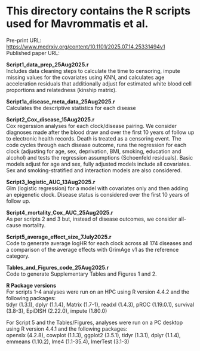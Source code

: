 <h1>This directory contains the R scripts used for Mavrommatis et al. </h1>
 
 Pre-print URL: https://www.medrxiv.org/content/10.1101/2025.07.14.25331494v1 <br>
 Published paper URL: 

**Script1_data_prep_25Aug2025.r** <br>
Includes data cleaning steps to calculate the time to censoring, impute missing values for the covariates using KNN, and calculates age acceleration residuals that additionally adjust for estimated white blood cell proportions and relatedness (kinship matrix).

**Script1a_disease_meta_data_25Aug2025.r** <br>
Calculates the descriptive statistics for each disease 

**Script2_Cox_disease_15Aug2025.r** <br>
Cox regerssion analyses for each clock/disease pairing. We consider diagnoses made after the blood draw and over the first 10 years of follow up to electronic health records. Death is treated as a censoring event. The code cycles through each disease outcome, runs the regression for each clock (adjusting for age, sex, deprivation, BMI, smoking, education and alcohol) and tests the regression assumptions (Schoenfeld residuals). Basic models adjust for age and sex, fully adjusted models include all covariates. Sex and smoking-stratified and interaction models are also considered.

**Script3_logistic_AUC_13Aug2025.r** <br>
Glm (logistic regression) for a model with covariates only and then adding an epigenetic clock. Disease status is considered over the first 10 years of follow up.  

**Script4_mortality_Cox_AUC_25Aug2025.r** <br>
As per scripts 2 and 3 but, instead of disease outcomes, we consider all-cause mortality.

**Script5_average_effect_size_7July2025.r** <br>
Code to generate average logHR for each clock across all 174 diseases and a comparison of the average effects with GrimAge v1 as the reference category.

**Tables_and_Figures_code_25Aug2025.r** <br>
Code to generate Supplementary Tables and Figures 1 and 2.

**R Package versions** <br>
For scripts 1-4 analyses were run on an HPC using R version 4.4.2 and the following packages: <br>
tidyr (1.3.1), dplyr (1.1.4), Matrix (1.7-1), readxl (1.4.3), pROC (1.19.0.1), survival (3.8-3), EpiDISH (2.22.0), impute (1.80.0) <br>

For Script 5 and the Tables/Figures, analyses were run on a PC desktop using R version 4.4.1 and the following packages: <br>
openslx (4.2.8), cowplot (1.1.3), ggplot2 (3.5.1), tidyr (1.3.1), dplyr (1.1.4), emmeans (1.10.2), lme4 (1.1-35.4), lmerTest (3.1-3)


